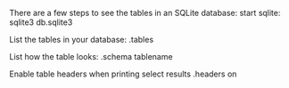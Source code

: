 There are a few steps to see the tables in an SQLite database:
start sqlite:
sqlite3 db.sqlite3

List the tables in your database:
.tables

List how the table looks:
.schema tablename

Enable table headers when printing select results
.headers on
